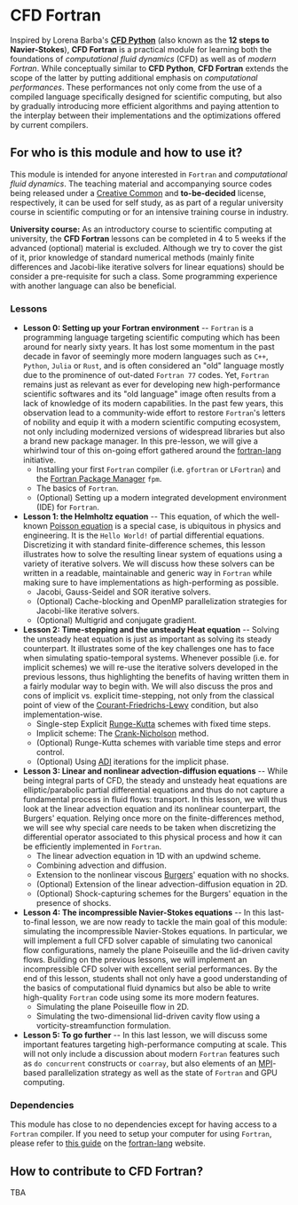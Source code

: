 # CFD Fortran

Inspired by Lorena Barba's [**CFD Python**](https://github.com/barbagroup/CFDPython) (also known as the **12 steps to Navier-Stokes**), **CFD Fortran** is a practical module for learning both the foundations of *computational fluid dynamics* (CFD) as well as of *modern Fortran*. While conceptually similar to **CFD Python**, **CFD Fortran** extends the scope of the latter by putting additional emphasis on *computational performances*. These performances not only come from the use of a compiled language specifically designed for scientific computing, but also by gradually introducing more efficient algorithms and paying attention to the interplay between their implementations and the optimizations offered by current compilers.

## For who is this module and how to use it?

This module is intended for anyone interested in `Fortran` and *computational fluid dynamics*. The teaching material and accompanying source codes being released under a [Creative Common](https://creativecommons.org/) and **to-be-decided** license, respectively, it can be used for self study, as as part of a regular university course in scientific computing or for an intensive training course in industry.

**University course:** As an introductory course to scientific computing at university, the **CFD Fortran** lessons can be completed in 4 to 5 weeks if the advanced (optional) material is excluded. Although we try to cover the gist of it, prior knowledge of standard numerical methods (mainly finite differences and Jacobi-like iterative solvers for linear equations) should be consider a pre-requisite for such a class. Some programming experience with another language can also be beneficial.

### Lessons

- **Lesson 0: Setting up your Fortran environment** -- `Fortran` is a programming language targeting scientific computing which has been around for nearly sixty years. It has lost some momentum in the past decade in favor of seemingly more modern languages such as `C++`, `Python`, `Julia` or `Rust`, and is often considered an "old" language mostly due to the prominence of out-dated `Fortran 77` codes. Yet, `Fortran` remains just as relevant as ever for developing new high-performance scientific softwares and its "old language" image often results from a lack of knowledge of its modern capabilities. In the past few years, this observation lead to a community-wide effort to restore `Fortran`'s letters of nobility and equip it with a modern scientific computing ecosystem, not only including modernized versions of widespread libraries but also a brand new package manager. In this pre-lesson, we will give a whirlwind tour of this on-going effort gathered around the [fortran-lang](https://fortran-lang.org/) initiative.
  - Installing your first `Fortran` compiler (i.e. `gfortran` or `LFortran`) and the [Fortran Package Manager](https://github.com/fortran-lang/fpm) `fpm`.
  - The basics of `Fortran`.
  - (Optional) Setting up a modern integrated development environment (IDE) for `Fortran`.
- **Lesson 1: the Helmholtz equation** -- This equation, of which the well-known [Poisson equation]() is a special case, is ubiquitous in physics and engineering. It is the `Hello World!` of partial differential equations. Discretizing it with standard finite-difference schemes, this lesson illustrates how to solve the resulting linear system of equations using a variety of iterative solvers. We will discuss how these solvers can be written in a readable, maintainable and generic way in `Fortran` while making sure to have implementations as high-performing as possible.
  - Jacobi, Gauss-Seidel and SOR iterative solvers.
  - (Optional) Cache-blocking and OpenMP parallelization strategies for Jacobi-like iterative solvers.
  - (Optional) Multigrid and conjugate gradient.
- **Lesson 2: Time-stepping and the unsteady Heat equation** -- Solving the unsteady heat equation is just as important as solving its steady counterpart. It illustrates some of the key challenges one has to face when simulating spatio-temporal systems. Whenever possible (i.e. for implicit schemes) we will re-use the iterative solvers developed in the previous lessons, thus highlighting the benefits of having written them in a fairly modular way to begin with. We will also discuss the pros and cons of implicit vs. explicit time-stepping, not only from the classical point of view of the [Courant-Friedrichs-Lewy](https://en.wikipedia.org/wiki/Courant%E2%80%93Friedrichs%E2%80%93Lewy_condition) condition, but also implementation-wise.
  - Single-step Explicit [Runge-Kutta](https://en.wikipedia.org/wiki/Runge%E2%80%93Kutta_methods) schemes with fixed time steps.
  - Implicit scheme: The [Crank-Nicholson](https://en.wikipedia.org/wiki/Crank%E2%80%93Nicolson_method) method.
  - (Optional) Runge-Kutta schemes with variable time steps and error control.
  - (Optional) Using [ADI](https://en.wikipedia.org/wiki/Alternating-direction_implicit_method) iterations for the implicit phase.
- **Lesson 3: Linear and nonlinear advection-diffusion equations** -- While being integral parts of CFD, the steady and unsteady heat equations are elliptic/parabolic partial differential equations and thus do not capture a fundamental process in fluid flows: transport. In this lesson, we will thus look at the linear advection equation and its nonlinear counterpart, the Burgers' equation. Relying once more on the finite-differences method, we will see why special care needs to be taken when discretizing the differential operator associated to this physical process and how it can be efficiently implemented in `Fortran`.
  - The linear advection equation in 1D with an updwind scheme.
  - Combining advection and diffusion.
  - Extension to the nonlinear viscous [Burgers](https://en.wikipedia.org/wiki/Burgers%27_equation)' equation with no shocks.
  - (Optional) Extension of the linear advection-diffusion equation in 2D.
  - (Optional) Shock-capturing schemes for the Burgers' equation in the presence of shocks.
- **Lesson 4: The incompressible Navier-Stokes equations** -- In this last-to-final lesson, we are now ready to tackle the main goal of this module: simulating the incompressible Navier-Stokes equations. In particular, we will implement a full CFD solver capable of simulating two canonical flow configurations, namely the plane Poiseuille and the lid-driven cavity flows. Building on the previous lessons, we will implement an incompressible CFD solver with excellent serial performances. By the end of this lesson, students shall not only have a good understanding of the basics of computational fluid dynamics but also be able to write high-quality `Fortran` code using some its more modern features.
  - Simulating the plane Poiseuille flow in 2D.
  - Simulating the two-dimensional lid-driven cavity flow using a vorticity-streamfunction formulation.
- **Lesson 5: To go further** -- In this last lesson, we will discuss some important features targeting high-performance computing at scale. This will not only include a discussion about modern `Fortran` features such as `do concurrent` constructs or `coarray`, but also elements of an [MPI](https://en.wikipedia.org/wiki/Message_Passing_Interface)-based parallelization strategy as well as the state of `Fortran` and GPU computing.

### Dependencies

This module has close to no dependencies except for having access to a `Fortran` compiler. If you need to setup your computer for using `Fortran`, please refer to [this guide](https://fortran-lang.org/learn/os_setup/) on the [fortran-lang](https://fortran-lang.org) website.

## How to contribute to CFD Fortran?

TBA
